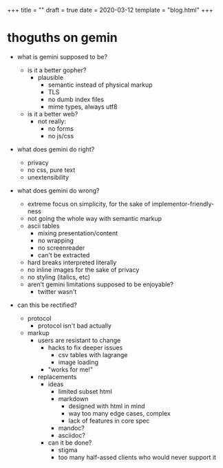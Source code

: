 +++
title = ""
draft = true
date = 2020-03-12
template = "blog.html"
+++

# thoguths on gemin

- what is gemini supposed to be?
	- is it a better gopher?
		- plausible
			- semantic instead of physical markup
			- TLS
			- no dumb index files
			- mime types, always utf8
	- is it a better web?
		- not really:
			- no forms
			- no js/css

- what does gemini do right?
	- privacy
	- no css, pure text
	- unextensibility

- what does gemini do wrong?
	- extreme focus on simplicity, for the sake of
	  implementor-friendly-ness
	- not going the whole way with semantic markup
	- ascii tables
		- mixing presentation/content
		- no wrapping
		- no screenreader
		- can't be extracted
	- hard breaks interpreted literally
	- no inline images for the sake of privacy
	- no styling (italics, etc)
	- aren't gemini limitations supposed to be enjoyable?
		- twitter wasn't

- can this be rectified?
	- protocol
		- protocol isn't bad actually
	- markup
		- users are resistant to change
			- hacks to fix deeper issues
				- csv tables with lagrange
				- image loading
			- "works for me!"
		- replacements
			- ideas
				- limited subset html
				- markdown
					- designed with html in mind
					- way too many edge cases, complex
					- lack of features in core spec
				- mandoc?
				- asciidoc?
			- can it be done?
				- stigma
				- too many half-assed clients who would never
				  support it
